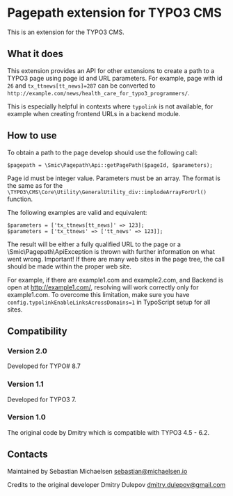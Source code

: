 # Pagepath extension for TYPO3 CMS

This is an extension for the TYPO3 CMS.

## What it does

This extension provides an API for other extensions to create a path to a TYPO3 page using page id and URL parameters.
For example, page with id `26` and `tx_ttnews[tt_news]=287` can be converted to `http://example.com/news/health_care_for_typo3_programmers/`.

This is especially helpful in contexts where `typolink` is not available, for example when creating frontend URLs in a backend module.
 
## How to use

To obtain a path to the page develop should use the following call:

`$pagepath = \Smic\Pagepath\Api::getPagePath($pageId, $parameters);`

Page id must be integer value. Parameters must be an array. The format is the same as for the `\TYPO3\CMS\Core\Utility\GeneralUtility_div::implodeArrayForUrl()` function.

The following examples are valid and equivalent:

    $parameters = ['tx_ttnews[tt_news]' => 123];
    $parameters = ['tx_ttnews' => ['tt_news' => 123]];
    
The result will be either a fully qualified URL to the page or a \Smic\Pagepath\ApiException is thrown with further information on what went wrong.
Important! If there are many web sites in the page tree, the call should be made within the proper web site.

For example, if there are example1.com and example2.com, and Backend is open at http://example1.com/, resolving will work correctly only for example1.com. To overcome this limitation, make sure you have `config.typolinkEnableLinksAcrossDomains=1` in TypoScript setup for all sites.

## Compatibility

### Version 2.0

Developed for TYPO# 8.7

### Version 1.1

Developed for TYPO3 7.

### Version 1.0

The original code by Dmitry which is compatible with TYPO3 4.5 - 6.2.

## Contacts

Maintained by Sebastian Michaelsen <sebastian@michaelsen.io>

Credits to the original developer Dmitry Dulepov <dmitry.dulepov@gmail.com>
